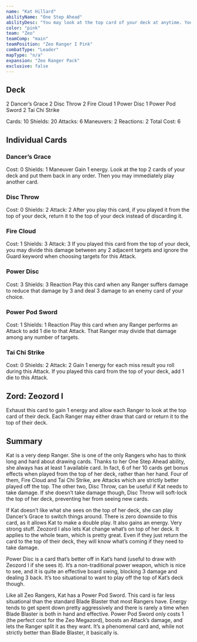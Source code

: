 ```yaml
---
name: "Kat Hillard"
abilityName: "One Step Ahead"
abilityDesc: "You may look at the top card of your deck at anytime. You may play that card as though it were in your hand."
color: "pink"
team: "Zeo"
teamComp: "main"
teamPosition: "Zeo Ranger I Pink"
combatType: "Leader"
mapType: "n/a"
expansion: "Zeo Ranger Pack"
exclusive: false
---
```


## Deck

2 Dancer’s Grace 2 Disc Throw 2 Fire Cloud 1 Power Disc 1 Power Pod Sword 2 Tai Chi Strike

Cards: 10 Shields: 20 Attacks: 6 Maneuvers: 2 Reactions: 2 Total Cost: 6

## Individual Cards

### Dancer’s Grace

Cost: 0 Shields: 1 Maneuver Gain 1 energy. Look at the top 2 cards of your deck and put them back in any order. Then you may immediately play another card.

### Disc Throw

Cost: 0 Shields: 2 Attack: 2 After you play this card, if you played it from the top of your deck, return it to the top of your deck instead of discarding it.

### Fire Cloud

Cost: 1 Shields: 3 Attack: 3 If you played this card from the top of your deck, you may divide this damage between any 2 adjacent targets and ignore the Guard keyword when choosing targets for this Attack.

### Power Disc

Cost: 3 Shields: 3 Reaction Play this card when any Ranger suffers damage to reduce that damage by 3 and deal 3 damage to an enemy card of your choice.

### Power Pod Sword

Cost: 1 Shields: 1 Reaction Play this card when any Ranger performs an Attack to add 1 die to that Attack. That Ranger may divide that damage among any number of targets.

### Tai Chi Strike

Cost: 0 Shields: 2 Attack: 2 Gain 1 energy for each miss result you roll during this Attack. If you played this card from the top of your deck, add 1 die to this Attack.

## Zord: Zeozord I

Exhaust this card to gain 1 energy and allow each Ranger to look at the top card of their deck. Each Ranger may either draw that card or return it to the top of their deck.

## Summary

Kat is a very deep Ranger. She is one of the only Rangers who has to think long and hard about drawing cards. Thanks to her One Step Ahead ability, she always has at least 1 available card. In fact, 6 of her 10 cards get bonus effects when played from the top of her deck, rather than her hand. Four of them, Fire Cloud and Tai Chi Strike, are Attacks which are strictly better played off the top. The other two, Disc Throw, can be useful if Kat needs to take damage. If she doesn’t take damage though, Disc Throw will soft-lock the top of her deck, preventing her from seeing new cards.

If Kat doesn’t like what she sees on the top of her deck, she can play Dancer’s Grace to switch things around. There is zero downside to this card, as it allows Kat to make a double play. It also gains an energy. Very strong stuff. Zeozord I also lets Kat change what’s on top of her deck. It applies to the whole team, which is pretty great. Even if they just return the card to the top of their deck, they will know what’s coming if they need to take damage.

Power Disc is a card that’s better off in Kat’s hand (useful to draw with Zeozord I if she sees it). It’s a non-traditional power weapon, which is nice to see, and it is quite an effective board swing, blocking 3 damage and dealing 3 back. It’s too situational to want to play off the top of Kat’s deck though.

Like all Zeo Rangers, Kat has a Power Pod Sword. This card is far less situational than the standard Blade Blaster that most Rangers have. Energy tends to get spent down pretty aggressively and there is rarely a time when Blade Blaster is both in hand and effective. Power Pod Sword only costs 1 (the perfect cost for the Zeo Megazord), boosts an Attack’s damage, and lets the Ranger split it as they want. It’s a phenomenal card and, while not strictly better than Blade Blaster, it basically is.

<!--stackedit_data:
eyJoaXN0b3J5IjpbLTgzNzYzOTkzOV19
-->
